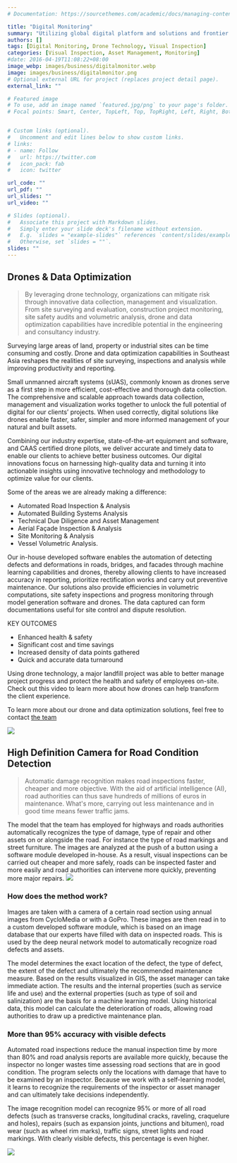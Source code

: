 ```yaml
---
# Documentation: https://sourcethemes.com/academic/docs/managing-content/

title: "Digital Monitoring"
summary: "Utilizing global digital platform and solutions and frontier development on monitoring technique for engineering systems"
authors: []
tags: [Digital Monitoring, Drone Technology, Visual Inspection]
categories: [Visual Inspection, Asset Management, Monitoring]
#date: 2016-04-19T11:08:22+08:00
image_webp: images/business/digitalmonitor.webp
image: images/business/digitalmonitor.png
# Optional external URL for project (replaces project detail page).
external_link: ""

# Featured image
# To use, add an image named `featured.jpg/png` to your page's folder.
# Focal points: Smart, Center, TopLeft, Top, TopRight, Left, Right, BottomLeft, Bottom, BottomRight.


# Custom links (optional).
#   Uncomment and edit lines below to show custom links.
# links:
# - name: Follow
#   url: https://twitter.com
#   icon_pack: fab
#   icon: twitter

url_code: ""
url_pdf: ""
url_slides: ""
url_video: ""

# Slides (optional).
#   Associate this project with Markdown slides.
#   Simply enter your slide deck's filename without extension.
#   E.g. `slides = "example-slides"` references `content/slides/example-slides.md`.
#   Otherwise, set `slides = ""`.
slides: ""
---
```

## Drones & Data Optimization

> By leveraging drone technology, organizations can mitigate risk through innovative data collection, management and visualization. From site surveying and evaluation, construction project monitoring, site safety audits and volumetric analysis, drone and data optimization capabilities have incredible potential in the engineering and consultancy industry.

Surveying large areas of land, property or industrial sites can be time consuming and costly. Drone and data optimization capabilities in Southeast Asia reshapes the realities of site surveying, inspections and analysis while improving productivity and reporting.

Small unmanned aircraft systems (sUAS), commonly known as drones serve as a first step in more efficient, cost-effective and thorough data collection. The comprehensive and scalable approach towards data collection, management and visualization works together to unlock the full potential of digital for our clients’ projects. When used correctly, digital solutions like drones enable faster, safer, simpler and more informed management of your natural and built assets.

Combining our industry expertise, state-of-the-art equipment and software, and CAAS certified drone pilots, we deliver accurate and timely data to enable our clients to achieve better business outcomes. Our digital innovations focus on harnessing high-quality data and turning it into actionable insights using innovative technology and methodology to optimize value for our clients.

Some of the areas we are already making a difference:

- Automated Road Inspection & Analysis
- Automated Building Systems Analysis
- Technical Due Diligence and Asset Management
- Aerial Façade Inspection & Analysis
- Site Monitoring & Analysis
- Vessel Volumetric Analysis.

Our in-house developed software enables the automation of detecting defects and deformations in roads, bridges, and facades through machine learning capabilities and drones, thereby allowing clients to have increased accuracy in reporting, prioritize rectification works and carry out preventive maintenance.  Our solutions also provide efficiencies in volumetric computations, site safety inspections and progress monitoring through model generation software and drones. The data captured can form documentations useful for site control and dispute resolution.

KEY OUTCOMES

- Enhanced health & safety
- Significant cost and time savings
- Increased density of data points gathered
- Quick and accurate data turnaround

Using drone technology, a major landfill project was able to better manage project progress and protect the health and safety of employees on-site. Check out this video to learn more about how drones can help transform the client experience.

To learn more about our drone and data optimization solutions, feel free to contact [the team](namlt@protonmail.ch)

![](/images/auditing/drone.png)


## High Definition Camera for Road Condition Detection

> Automatic damage recognition makes road inspections faster, cheaper and more objective. With the aid of artificial intelligence (AI), road authorities can thus save hundreds of millions of euros in maintenance. What's more, carrying out less maintenance and in good time means fewer traffic jams.


The model that the team has employed for highways and roads authorities automatically recognizes the type of damage, type of repair and other assets on or alongside the road. For instance the type of road markings and street furniture. The images are analyzed at the push of a button using a software module developed in-house. As a result, visual inspections can be carried out cheaper and more safely, roads can be inspected faster and more easily and road authorities can intervene more quickly, preventing more major repairs.
![](/images/auditing/gopro.png)

### How does the method work?
Images are taken with a camera of a certain road section using annual images from CycloMedia or with a GoPro. These images are then read in to a custom developed software module, which is based on an image database that our experts have filled with data on inspected roads. This is used by the deep neural network model to automatically recognize road defects and assets.

The model determines the exact location of the defect, the type of defect, the extent of the defect and ultimately the recommended maintenance measure. Based on the results visualized in GIS, the asset manager can take immediate action. The results and the internal properties (such as service life and use) and the external properties (such as type of soil and salinization) are the basis for a machine learning model. Using historical data, this model can calculate the deterioration of roads, allowing road authorities to draw up a predictive maintenance plan.

### More than 95% accuracy with visible defects
Automated road inspections reduce the manual inspection time by more than 80% and road analysis reports are available more quickly, because the inspector no longer wastes time assessing road sections that are in good condition. The program selects only the locations with damage that have to be examined by an inspector. Because we work with a self-learning model, it learns to recognize the requirements of the inspector or asset manager and can ultimately take decisions independently.

The image recognition model can recognize 95% or more of all road defects (such as transverse cracks, longitudinal cracks, raveling, craquelure and holes), repairs (such as expansion joints, junctions and bitumen), road wear (such as wheel rim marks), traffic signs, street lights and road markings. With clearly visible defects, this percentage is even higher.



![](/images/auditing/roadinspection02.png)

